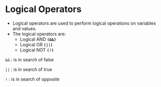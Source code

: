 # Logical Operators
- Logical operators are used to perform logical operations on variables and values.
- The logical operators are:
    - Logical AND **`(&&)`**
    - Logical OR **`(||)`**
    - Logical NOT **`(!)`**

`&&` : is in search of false

`||` : is in search of true

`!` : is in search of opposite


